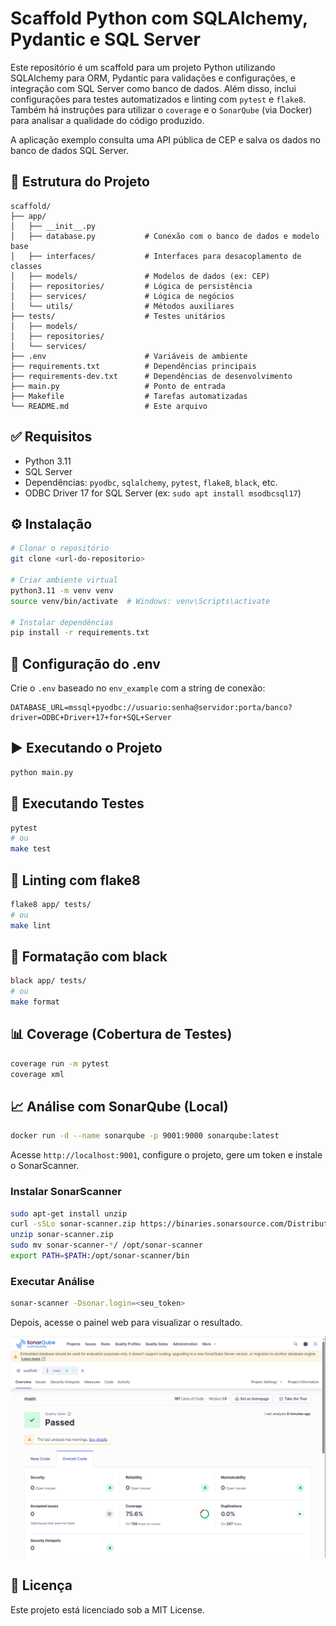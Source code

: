 
# Scaffold Python com SQLAlchemy, Pydantic e SQL Server

Este repositório é um scaffold para um projeto Python utilizando SQLAlchemy para ORM, Pydantic para validações e configurações, e integração com SQL Server como banco de dados. Além disso, inclui configurações para testes automatizados e linting com `pytest` e `flake8`. Também há instruções para utilizar o `coverage` e o `SonarQube` (via Docker) para analisar a qualidade do código produzido.

A aplicação exemplo consulta uma API pública de CEP e salva os dados no banco de dados SQL Server.

## 📁 Estrutura do Projeto

```
scaffold/
├── app/
│   ├── __init__.py
│   ├── database.py           # Conexão com o banco de dados e modelo base
│   ├── interfaces/           # Interfaces para desacoplamento de classes
│   ├── models/               # Modelos de dados (ex: CEP)
│   ├── repositories/         # Lógica de persistência
│   ├── services/             # Lógica de negócios
│   └── utils/                # Métodos auxiliares
├── tests/                    # Testes unitários
│   ├── models/
│   ├── repositories/
│   └── services/
├── .env                      # Variáveis de ambiente
├── requirements.txt          # Dependências principais
├── requirements-dev.txt      # Dependências de desenvolvimento
├── main.py                   # Ponto de entrada
├── Makefile                  # Tarefas automatizadas
└── README.md                 # Este arquivo
```

## ✅ Requisitos

- Python 3.11
- SQL Server
- Dependências: `pyodbc`, `sqlalchemy`, `pytest`, `flake8`, `black`, etc.
- ODBC Driver 17 for SQL Server (ex: `sudo apt install msodbcsql17`)

## ⚙️ Instalação

```bash
# Clonar o repositório
git clone <url-do-repositorio>

# Criar ambiente virtual
python3.11 -m venv venv
source venv/bin/activate  # Windows: venv\Scripts\activate

# Instalar dependências
pip install -r requirements.txt
```

## 🔐 Configuração do .env

Crie o `.env` baseado no `env_example` com a string de conexão:

```
DATABASE_URL=mssql+pyodbc://usuario:senha@servidor:porta/banco?driver=ODBC+Driver+17+for+SQL+Server
```

## ▶️ Executando o Projeto

```bash
python main.py
```

## 🧪 Executando Testes

```bash
pytest
# ou
make test
```

## 🧹 Linting com flake8

```bash
flake8 app/ tests/
# ou
make lint
```

## 🎨 Formatação com black

```bash
black app/ tests/
# ou
make format
```

## 📊 Coverage (Cobertura de Testes)

```bash
coverage run -m pytest
coverage xml
```

## 📈 Análise com SonarQube (Local)

```bash
docker run -d --name sonarqube -p 9001:9000 sonarqube:latest
```

Acesse `http://localhost:9001`, configure o projeto, gere um token e instale o SonarScanner.

### Instalar SonarScanner

```bash
sudo apt-get install unzip
curl -sSLo sonar-scanner.zip https://binaries.sonarsource.com/Distribution/sonar-scanner-cli/sonar-scanner-cli-5.0.1.3006-linux.zip
unzip sonar-scanner.zip
sudo mv sonar-scanner-*/ /opt/sonar-scanner
export PATH=$PATH:/opt/sonar-scanner/bin
```

### Executar Análise

```bash
sonar-scanner -Dsonar.login=<seu_token>
```

Depois, acesse o painel web para visualizar o resultado.

![Painel SonarQube](https://github.com/cesssar/ScaffoldPython/blob/main/sonarqube.png)

## 📄 Licença

Este projeto está licenciado sob a MIT License.